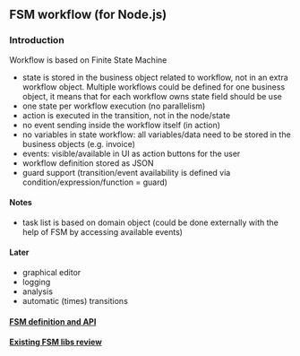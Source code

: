## FSM workflow (for Node.js)

### Introduction
Workflow is based on Finite State Machine

- state is stored in the business object related to workflow, not in an extra
workflow object. Multiple workflows could be defined for one business object,
it means that for each workflow owns state field should be use
- one state per workflow execution (no parallelism)
- action is executed in the transition, not in the node/state
- no event sending inside the workflow itself (in action)
- no variables in state workflow: all variables/data need to be stored in
the business objects (e.g. invoice)
- events: visible/available in UI as action buttons for the user
- workflow definition stored as JSON
- guard support (transition/event availability is defined via
condition/expression/function = guard)

#### Notes
- task list is based on domain object (could be done externally with the
help of FSM by accessing available events)

#### Later

- graphical editor
- logging
- analysis
- automatic (times) transitions

#### [FSM definition and API](fsmSchemaAndApi.md)

#### [Existing FSM libs review](existingFsmLibsReview.md)
